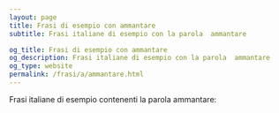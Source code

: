 ```yaml
---
layout: page
title: Frasi di esempio con ammantare 
subtitle: Frasi italiane di esempio con la parola  ammantare

og_title: Frasi di esempio con ammantare 
og_description: Frasi italiane di esempio con la parola  ammantare
og_type: website
permalink: /frasi/a/ammantare.html
---
```


Frasi italiane di esempio contenenti la parola ammantare:


